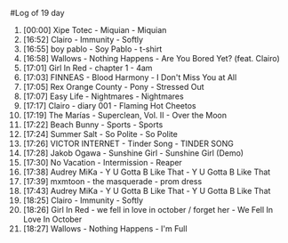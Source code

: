 #Log of 19 day

1. [00:00] Xipe Totec - Miquian - Miquian
1. [16:52] Clairo - Immunity - Softly
1. [16:55] boy pablo - Soy Pablo - t-shirt
1. [16:58] Wallows - Nothing Happens - Are You Bored Yet? (feat. Clairo)
1. [17:01] Girl In Red - chapter 1 - 4am
1. [17:03] FINNEAS - Blood Harmony - I Don't Miss You at All
1. [17:05] Rex Orange County - Pony - Stressed Out
1. [17:07] Easy Life - Nightmares - Nightmares
1. [17:17] Clairo - diary 001 - Flaming Hot Cheetos
1. [17:19] The Marías - Superclean, Vol. II - Over the Moon
1. [17:22] Beach Bunny - Sports - Sports
1. [17:24] Summer Salt - So Polite - So Polite
1. [17:26] VICTOR INTERNET - Tinder Song - TINDER SONG
1. [17:28] Jakob Ogawa - Sunshine Girl - Sunshine Girl (Demo)
1. [17:30] No Vacation - Intermission - Reaper
1. [17:38] Audrey MiKa - Y U Gotta B Like That - Y U Gotta B Like That
1. [17:39] mxmtoon - the masquerade - prom dress
1. [17:43] Audrey MiKa - Y U Gotta B Like That - Y U Gotta B Like That
1. [18:25] Clairo - Immunity - Softly
1. [18:26] Girl In Red - we fell in love in october / forget her - We Fell In Love In October
1. [18:27] Wallows - Nothing Happens - I'm Full

